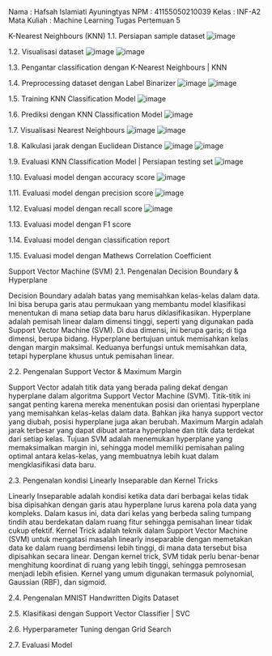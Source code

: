 Nama		: Hafsah Islamiati Ayuningtyas
NPM		: 41155050210039
Kelas		: INF-A2
Mata Kuliah	: Machine Learning
Tugas Pertemuan 5

K-Nearest Neighbours (KNN)
1.1.	Persiapan sample dataset
 ![image](https://github.com/user-attachments/assets/5666f425-bdb7-44ed-9e13-e37d46333870)

1.2.	Visualisasi dataset
 ![image](https://github.com/user-attachments/assets/09ec0ae6-51d4-45a8-9411-671ae22275c8)
 ![image](https://github.com/user-attachments/assets/19236970-7ea1-4067-acd7-94638989cbd5)

1.3.	Pengantar classification dengan K-Nearest Neighbours | KNN

1.4. Preprocessing dataset dengan Label Binarizer
 ![image](https://github.com/user-attachments/assets/800afc88-1a58-42c1-b617-76babba0844b)
 ![image](https://github.com/user-attachments/assets/cb5fb0b4-d3e3-46bd-b2ef-f9539a2661e1)

1.5.	Training KNN Classification Model
 ![image](https://github.com/user-attachments/assets/a74c8568-1e60-476d-9152-8b2a4a7d86d8)

1.6.	Prediksi dengan KNN Classification Model
 ![image](https://github.com/user-attachments/assets/572eaef6-5488-442d-ae2c-7d70be99e9e5)

1.7.	Visualisasi Nearest Neighbours
 ![image](https://github.com/user-attachments/assets/10d5a910-2b40-47f4-a6db-c826c6221cec)
 ![image](https://github.com/user-attachments/assets/30da7ca4-d11c-4475-8644-bb4026c82df2)

1.8.	Kalkulasi jarak dengan Euclidean Distance
 ![image](https://github.com/user-attachments/assets/478cad90-b262-474d-9937-c6473c33cf22)
 ![image](https://github.com/user-attachments/assets/352c3e71-697e-481e-8d4f-2d3d114d155e)

1.9.	Evaluasi KNN Classification Model | Persiapan testing set
 ![image](https://github.com/user-attachments/assets/130c0c33-2bd0-4a06-b51a-61f54fc39d4b)

1.10.	Evaluasi model dengan accuracy score
 ![image](https://github.com/user-attachments/assets/8c2a3d7f-e33c-421d-baab-0e5fb47ba006)

1.11.	Evaluasi model dengan precision score
 ![image](https://github.com/user-attachments/assets/75b9b9b7-1449-48de-a707-034f20be1437)

1.12.	Evaluasi model dengan recall score
 ![image](https://github.com/user-attachments/assets/ec57168a-d593-4391-b814-acbc6dd77db9)

1.13.	Evaluasi model dengan F1 score
 
1.14.	Evaluasi model dengan classification report
 
1.15.	Evaluasi model dengan Mathews Correlation Coefficient
 
















Support Vector Machine (SVM)
2.1. Pengenalan Decision Boundary & Hyperplane
 
Decision Boundary adalah batas yang memisahkan kelas-kelas dalam data. Ini bisa berupa garis atau permukaan yang membantu model klasifikasi menentukan di mana setiap data baru harus diklasifikasikan.
Hyperplane adalah pemisah linear dalam dimensi tinggi, seperti yang digunakan pada Support Vector Machine (SVM). Di dua dimensi, ini berupa garis; di tiga dimensi, berupa bidang. Hyperplane bertujuan untuk memisahkan kelas dengan margin maksimal. 
Keduanya berfungsi untuk memisahkan data, tetapi hyperplane khusus untuk pemisahan linear.

2.2. Pengenalan Support Vector & Maximum Margin
  
Support Vector adalah titik data yang berada paling dekat dengan hyperplane dalam algoritma Support Vector Machine (SVM). Titik-titik ini sangat penting karena mereka menentukan posisi dan orientasi hyperplane yang memisahkan kelas-kelas dalam data. Bahkan jika hanya support vector yang diubah, posisi hyperplane juga akan berubah.
Maximum Margin adalah jarak terbesar yang dapat dibuat antara hyperplane dan titik data terdekat dari setiap kelas. Tujuan SVM adalah menemukan hyperplane yang memaksimalkan margin ini, sehingga model memiliki pemisahan paling optimal antara kelas-kelas, yang membuatnya lebih kuat dalam mengklasifikasi data baru.

2.3. Pengenalan kondisi Linearly Inseparable dan Kernel Tricks
 
Linearly Inseparable adalah kondisi ketika data dari berbagai kelas tidak bisa dipisahkan dengan garis atau hyperplane lurus karena pola data yang kompleks. Dalam kasus ini, data dari kelas yang berbeda saling tumpang tindih atau berdekatan dalam ruang fitur sehingga pemisahan linear tidak cukup efektif.
Kernel Trick adalah teknik dalam Support Vector Machine (SVM) untuk mengatasi masalah linearly inseparable dengan memetakan data ke dalam ruang berdimensi lebih tinggi, di mana data tersebut bisa dipisahkan secara linear. Dengan kernel trick, SVM tidak perlu benar-benar menghitung koordinat di ruang yang lebih tinggi, sehingga pemrosesan menjadi lebih efisien. Kernel yang umum digunakan termasuk polynomial, Gaussian (RBF), dan sigmoid.


2.4. Pengenalan MNIST Handwritten Digits Dataset
 
 
 
2.5. Klasifikasi dengan Support Vector Classifier | SVC
 
2.6. Hyperparameter Tuning dengan Grid Search
 
 
 
2.7. Evaluasi Model
 
